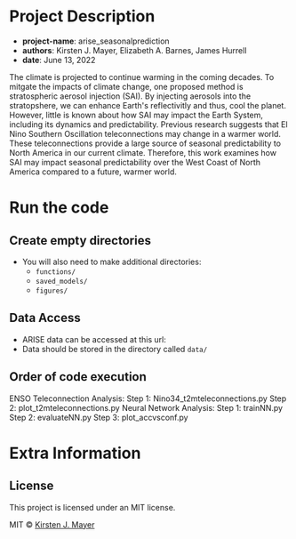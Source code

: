 # Project Description
* __project-name__: arise_seasonalprediction
* __authors__: Kirsten J. Mayer, Elizabeth A. Barnes, James Hurrell
* __date__: June 13, 2022

The climate is projected to continue warming in the coming decades. To mitgate the impacts of climate change, one proposed method is stratospheric aerosol injection (SAI). By injecting aerosols into the stratopshere, we can enhance Earth's reflectivitly and thus, cool the planet. However, little is known about how SAI may impact the Earth System, including its dynamics and predictability. Previous research suggests that El Nino Southern Oscillation teleconnections may change in a warmer world. These teleconnections provide a large source of seasonal predictability to North America in our current climate. Therefore, this work examines how SAI may impact seasonal predictability over the West Coast of North America compared to a future, warmer world.

# Run the code

## Create empty directories
* You will also need to make additional directories:
    * ```functions/```
    * ```saved_models/```
    * ```figures/```    

## Data Access
* ARISE data can be accessed at this url: 
* Data should be stored in the directory called ```data/```

## Order of code execution
ENSO Teleconnection Analysis:
Step 1: Nino34_t2mteleconnections.py
Step 2: plot_t2mteleconnections.py
Neural Network Analysis:
Step 1: trainNN.py
Step 2: evaluateNN.py
Step 3: plot_accvsconf.py

# Extra Information

## License
This project is licensed under an MIT license.

MIT © [Kirsten J. Mayer](https://github.com/kjmayer)
